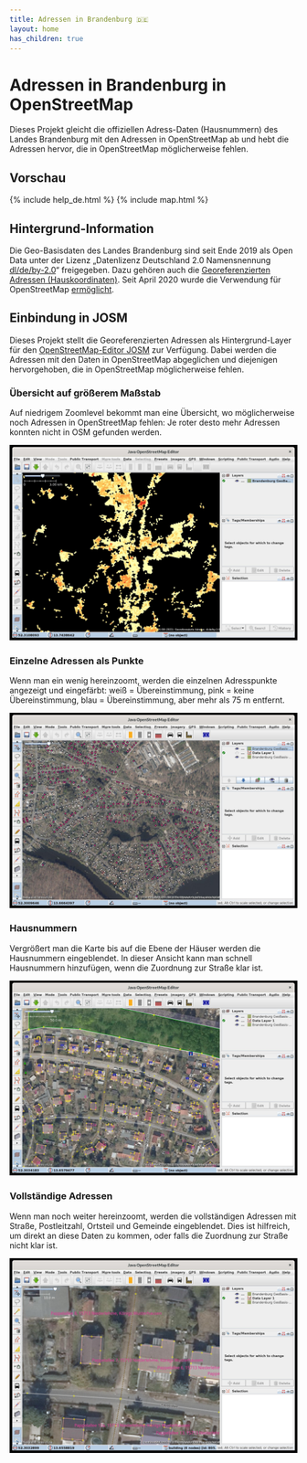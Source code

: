 ```yaml
---
title: Adressen in Brandenburg 🇩🇪
layout: home
has_children: true
---
```


# Adressen in Brandenburg in OpenStreetMap

Dieses Projekt gleicht die offiziellen Adress-Daten (Hausnummern) des Landes
Brandenburg mit den Adressen in OpenStreetMap ab und hebt die Adressen hervor,
die in OpenStreetMap möglicherweise fehlen.


## Vorschau

{% include help_de.html %}
{% include map.html %}


## Hintergrund-Information

Die Geo-Basisdaten des Landes Brandenburg sind seit Ende 2019 als Open Data
unter der Lizenz „Datenlizenz Deutschland 2.0 Namensnennung
[dl/de/by-2.0](https://www.govdata.de/dl-de/by-2-0)“
freigegeben. Dazu gehören auch die
[Georeferenzierten Adressen (Hauskoordinaten)](https://geobasis-bb.de/lgb/de/geodaten/liegenschaftskataster/georeferenzierte-adresse/).
Seit April 2020 wurde die Verwendung für OpenStreetMap
[ermöglicht](https://wiki.openstreetmap.org/wiki/Brandenburg/Geoportal).


## Einbindung in JOSM

Dieses Projekt stellt die Georeferenzierten Adressen als Hintergrund-Layer für
den
[OpenStreetMap-Editor JOSM](https://josm.openstreetmap.de/)
zur Verfügung. Dabei werden die Adressen mit den Daten in OpenStreetMap
abgeglichen und diejenigen hervorgehoben, die in OpenStreetMap möglicherweise
fehlen.


### Übersicht auf größerem Maßstab

Auf niedrigem Zoomlevel bekommt man eine Übersicht, wo möglicherweise noch
Adressen in OpenStreetMap fehlen: Je roter desto mehr Adressen konnten nicht in
OSM gefunden werden.

![Screenshot des OSM-Editors JOSM mit den Georeferenzierten Adressen als Hintergrund-Ebene](assets/images/josm_1.jpg)


### Einzelne Adressen als Punkte

Wenn man ein wenig hereinzoomt, werden die einzelnen Adresspunkte angezeigt und
eingefärbt: weiß = Übereinstimmung, pink = keine Übereinstimmung, blau =
Übereinstimmung, aber mehr als 75 m entfernt.

![Georeferenzierten Adressen als Hintergrund-Ebene mit Punkten pro Adresse](assets/images/josm_2.jpg)


### Hausnummern

Vergrößert man die Karte bis auf die Ebene der Häuser werden die Hausnummern
eingeblendet. In dieser Ansicht kann man schnell Hausnummern hinzufügen, wenn
die Zuordnung zur Straße klar ist.

![Hintergrund-Ebene mit Hausnummern](assets/images/josm_3.jpg)


### Vollständige Adressen

Wenn man noch weiter hereinzoomt, werden die vollständigen Adressen mit Straße,
Postleitzahl, Ortsteil und Gemeinde eingeblendet. Dies ist hilfreich, um direkt
an diese Daten zu kommen, oder falls die Zuordnung zur Straße nicht klar ist.

![Hintergrund-Ebene mit vollständigen Adressen](assets/images/josm_4.jpg)
